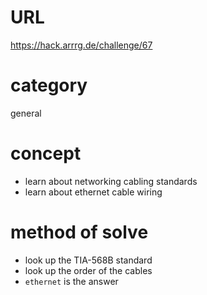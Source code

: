 # URL
https://hack.arrrg.de/challenge/67
# category
general
# concept
* learn about networking cabling standards
* learn about ethernet cable wiring
# method of solve
* look up the TIA-568B standard
* look up the order of the cables
* `ethernet` is the answer
